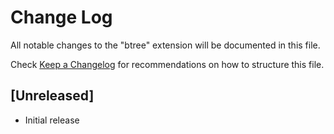 # Change Log

All notable changes to the "btree" extension will be documented in this file.

Check [Keep a Changelog](http://keepachangelog.com/) for recommendations on how to structure this file.

## [Unreleased]

- Initial release